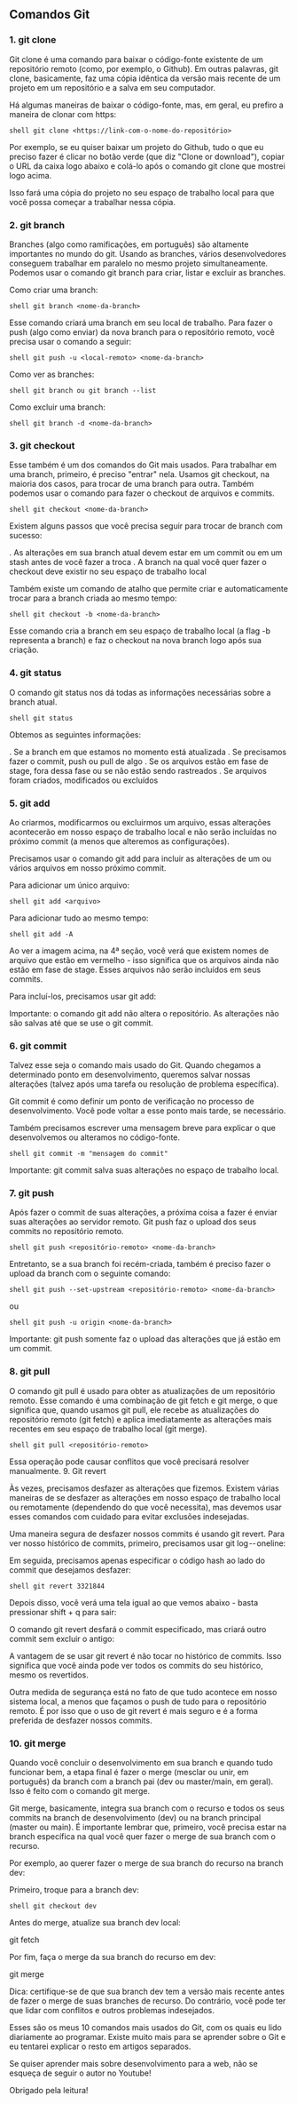 ## Comandos Git
### 1. git clone

Git clone é uma comando para baixar o código-fonte existente de um repositório remoto 
(como, por exemplo, o Github). Em outras palavras, git clone, basicamente, 
faz uma cópia idêntica da versão mais recente de um projeto em um repositório e a salva em seu computador.

Há algumas maneiras de baixar o código-fonte, mas, em geral, eu prefiro a maneira de clonar com https:

``shell
git clone <https://link-com-o-nome-do-repositório>
``

Por exemplo, se eu quiser baixar um projeto do Github, 
tudo o que eu preciso fazer é clicar no botão verde (que diz "Clone or download"), 
copiar o URL da caixa logo abaixo e colá-lo após o comando git clone que mostrei logo acima.

Isso fará uma cópia do projeto no seu espaço de trabalho local para que você possa começar a trabalhar nessa cópia.

### 2. git branch

Branches (algo como ramificações, em português) são altamente importantes no mundo do git. 
Usando as branches, vários desenvolvedores conseguem trabalhar em paralelo no mesmo projeto simultaneamente. 
Podemos usar o comando git branch para criar, listar e excluir as branches.

Como criar uma branch:

``shell
git branch <nome-da-branch>
``

Esse comando criará uma branch em seu local de trabalho. 
Para fazer o push (algo como enviar) da nova branch para o repositório remoto, você precisa usar o comando a seguir:

``shell
git push -u <local-remoto> <nome-da-branch>
``

Como ver as branches:

``shell
git branch ou git branch --list
``

Como excluir uma branch:

``shell
git branch -d <nome-da-branch>
``

### 3. git checkout

Esse também é um dos comandos do Git mais usados. Para trabalhar em uma branch, 
primeiro, é preciso "entrar" nela. Usamos git checkout, na maioria dos casos, 
para trocar de uma branch para outra. 
Também podemos usar o comando para fazer o checkout de arquivos e commits.

``shell
git checkout <nome-da-branch>
``

Existem alguns passos que você precisa seguir para trocar de branch com sucesso:

. As alterações em sua branch atual devem estar em um commit ou em um stash antes de você fazer a troca
. A branch na qual você quer fazer o checkout deve existir no seu espaço de trabalho local

Também existe um comando de atalho que permite criar e automaticamente 
trocar para a branch criada ao mesmo tempo:

``shell
git checkout -b <nome-da-branch>
``

Esse comando cria a branch em seu espaço de trabalho local (a flag -b representa a branch) e faz o checkout na nova branch logo após sua criação.

### 4. git status

O comando git status nos dá todas as informações necessárias sobre a branch atual.

``shell
git status
``

Obtemos as seguintes informações:

. Se a branch em que estamos no momento está atualizada
. Se precisamos fazer o commit, push ou pull de algo
. Se os arquivos estão em fase de stage, fora dessa fase ou se não estão sendo rastreados
. Se arquivos foram criados, modificados ou excluídos

### 5. git add

Ao criarmos, modificarmos ou excluirmos um arquivo, essas alterações acontecerão em nosso 
espaço de trabalho local e não serão incluídas no próximo commit (a menos que alteremos as configurações).

Precisamos usar o comando git add para incluir as alterações de um ou vários arquivos em nosso próximo commit.

Para adicionar um único arquivo:

``shell
git add <arquivo>
``

Para adicionar tudo ao mesmo tempo:

``shell
git add -A
``

Ao ver a imagem acima, na 4ª seção, você verá que existem nomes de arquivo que 
estão em vermelho - isso significa que os arquivos ainda não estão em fase de stage. 
Esses arquivos não serão incluídos em seus commits.

Para incluí-los, precisamos usar git add:

Importante: o comando git add não altera o repositório. 
As alterações não são salvas até que se use o git commit.

### 6. git commit

Talvez esse seja o comando mais usado do Git. 
Quando chegamos a determinado ponto em desenvolvimento, 
queremos salvar nossas alterações (talvez após uma tarefa ou resolução de problema específica).

Git commit é como definir um ponto de verificação no processo de desenvolvimento. 
Você pode voltar a esse ponto mais tarde, se necessário.

Também precisamos escrever uma mensagem breve para explicar o 
que desenvolvemos ou alteramos no código-fonte.

``shell
git commit -m "mensagem do commit"
``

Importante: git commit salva suas alterações no espaço de trabalho local.

### 7. git push

Após fazer o commit de suas alterações, a próxima coisa a fazer é enviar 
suas alterações ao servidor remoto. Git push faz o upload dos seus commits no repositório remoto.

``shell
git push <repositório-remoto> <nome-da-branch>
``

Entretanto, se a sua branch foi recém-criada, também é preciso fazer o upload da branch com o seguinte comando:

``shell
git push --set-upstream <repositório-remoto> <nome-da-branch>
``

ou

``shell
git push -u origin <nome-da-branch>
``

Importante: git push somente faz o upload das alterações que já estão em um commit.

### 8. git pull

O comando git pull é usado para obter as atualizações de um repositório remoto. 
Esse comando é uma combinação de git fetch e git merge, o que significa que, 
quando usamos git pull, ele recebe as atualizações do repositório remoto 
(git fetch) e aplica imediatamente as alterações mais recentes em seu espaço de trabalho local (git merge).

``shell
git pull <repositório-remoto>
``

Essa operação pode causar conflitos que você precisará resolver manualmente.
9. Git revert

Às vezes, precisamos desfazer as alterações que fizemos. Existem várias maneiras de 
se desfazer as alterações em nosso espaço de trabalho local ou remotamente 
(dependendo do que você necessita), mas devemos usar esses comandos com cuidado para evitar exclusões indesejadas.

Uma maneira segura de desfazer nossos commits é usando git revert. 
Para ver nosso histórico de commits, primeiro, precisamos usar git log -- oneline:

Em seguida, precisamos apenas especificar o código hash ao lado do commit que desejamos desfazer:

``shell
git revert 3321844
``

Depois disso, você verá uma tela igual ao que vemos abaixo - basta pressionar shift + q para sair:

O comando git revert desfará o commit especificado, mas criará outro commit sem excluir o antigo:

A vantagem de se usar git revert é não tocar no histórico de commits. 
Isso significa que você ainda pode ver todos os commits do seu histórico, mesmo os revertidos.

Outra medida de segurança está no fato de que tudo acontece em nosso sistema local, 
a menos que façamos o push de tudo para o repositório remoto. 
É por isso que o uso de git revert é mais seguro e é a forma preferida de desfazer nossos commits.

### 10. git merge

Quando você concluir o desenvolvimento em sua branch e quando tudo funcionar bem, 
a etapa final é fazer o merge (mesclar ou unir, em português) da branch com a branch pai 
(dev ou master/main, em geral). Isso é feito com o comando git merge.

Git merge, basicamente, integra sua branch com o recurso e todos os seus commits na branch 
de desenvolvimento (dev) ou na branch principal (master ou main). 
É importante lembrar que, primeiro, você precisa estar na branch específica na qual 
você quer fazer o merge de sua branch com o recurso.

Por exemplo, ao querer fazer o merge de sua branch do recurso na branch dev:

Primeiro, troque para a branch dev:

``shell
git checkout dev
``

Antes do merge, atualize sua branch dev local:

git fetch

Por fim, faça o merge da sua branch do recurso em dev:

git merge <nome-da-branch-com-o-recurso>

Dica: certifique-se de que sua branch dev tem a versão mais recente antes de fazer o merge de suas branches de recurso. Do contrário, você pode ter que lidar com conflitos e outros problemas indesejados.

Esses são os meus 10 comandos mais usados do Git, com os quais eu lido diariamente ao programar. Existe muito mais para se aprender sobre o Git e eu tentarei explicar o resto em artigos separados.

Se quiser aprender mais sobre desenvolvimento para a web, não se esqueça de seguir o autor no Youtube!

Obrigado pela leitura!


